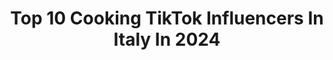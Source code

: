 ---
title: Top 10 Cooking TikTok Influencers In Italy In 2024
description: >-
  Find top cooking TikTok influencers in Italy in 2024. Most popular hashtags: #cooking #foryou #food #foodie.
platform: TikTok
hits: 61
text_top: Analyze the most popular TikTok influencers on inBeat.
text_bottom: inBeat has 61 TikTok influencers like this in Italy for you to pitch.
profiles:
  - username: "roccobuffone"
    fullname: >-
      Rocco Buffone
    bio: >-
      MasterChef Italia 7 FoodBlogger Love Cooking Follow me on Instagram My Blog: www.roccobuffone.it
    location: "Italy"
    followers: 31600
    engagement: 752
    commentsToLikes: 0.009841
    id: ck92xosu1zjd70j78jp5i3r6t
    verified: false
    hashtags: "#viral, #italia, #foodies, #delicious"
  - username: "fra.mess"
    fullname: >-
      Fra.mess
    bio: >-
      Amo realizzare ❤️TUTORIAL❤️ di Cucito🧵 Cucina🍳 Creazioni artigianali💍
    location: "Italy"
    followers: 173700
    engagement: 1084
    commentsToLikes: 0.024554
    id: ckcdvgilbf0on0j23d89i2tfj
    verified: false
    hashtags: "#anni80, #retro, #valentine, #tutorials"
  - username: "icookhowiwant"
    fullname: >-
      ICookHowIWant 
    bio: >-
      IG📸 ICookHowIwant Pinterest: ICookHowIWant 📧ICookHowIWant@gmail.com You got it
    location: "Italy"
    followers: 2657
    engagement: 711
    commentsToLikes: 0.026976
    id: ck9k5y1q1ymx40j78k010rfya
    verified: false
    hashtags: "#pasta, #ravioli, #foodie, #homecooking"
  - username: "itz_bikram85"
    fullname: >-
      Bikramjit 
    bio: >-
      Waheguru g🙏🏻 Puglia Italy 🇮🇹 Punjab
    location: "Italy"
    followers: 945300
    engagement: 674
    commentsToLikes: 0.020162
    id: ckbkquj0ylafv0j23va5wgznk
    verified: false
    hashtags: "#cooking, #couplelove, #loveyou, #foryou"
  - username: "a.t.c.mela"
    fullname: >-
      Mela
    bio: >-
      CANALE YOUTUBE ➡️ https://www.youtube.com/channel/UCnURQcMljrXR1YYYrqCM_FA
    location: "Italy"
    followers: 28400
    engagement: 275
    commentsToLikes: 0.037861
    id: ck8j4funn20ly0j781xrktpak
    verified: false
    hashtags: "#good, #cream, #cooking, #youtuber"
  - username: "eleonora_pasquini0"
    fullname: >-
      eleonora_pasquini
    bio: >-
      un po’ di tutto ma principalmente amore per la cucina
    location: "Italy"
    followers: 9147
    engagement: 883
    commentsToLikes: 0.018278
    id: cka0l212gp36y0i78apo1ebdl
    verified: false
    hashtags: "#chocolate, #cooking, #food, #candle"
  - username: "chefincamicia"
    fullname: >-
      chefincamicia
    bio: >-
      Benvenuti nel canale TikTok degli Chef in Camicia!
    location: "Italy"
    followers: 300700
    engagement: 772
    commentsToLikes: 0.008626
    id: ck9du530iezqq0j78clvjkl0p
    verified: true
    hashtags: "#sweet, #food, #chef, #imparacontiktok"
  - username: "fionashealth"
    fullname: >-
      Fiona Gray
    bio: >-
      Balanced Diet WIEIADs Instagram @Fionashealth
    location: "Italy"
    followers: 4151
    engagement: 636
    commentsToLikes: 0.012314
    id: ckcuyuo5xmjaf0j236oqyr2c0
    verified: false
    hashtags: "#recipe, #dieta, #student, #oatmeal"
  - username: "nancyfontana"
    fullname: >-
      Nancy Fontana
    bio: >-
      Ti faccio fare bella figura con gli amici 😉 Ricette super easy 💖
    location: "Italy"
    followers: 6240
    engagement: 588
    commentsToLikes: 0.006938
    id: ckbfdnm3m727s0j2361p7rb9d
    verified: false
    hashtags: "#cooking, #fyp, #ricetta, #dance"
  - username: "cookistwow"
    fullname: >-
      Cookist Wow
    bio: >-
      Simple, fast and fun recipes, every day
    location: "Italy"
    followers: 983000
    engagement: 579
    commentsToLikes: 0.004215
    id: ck8j4fsm11zz50j78wci4hk3f
    verified: true
    hashtags: "#fyp, #dinner, #easyrecipe, #yummy"
---
